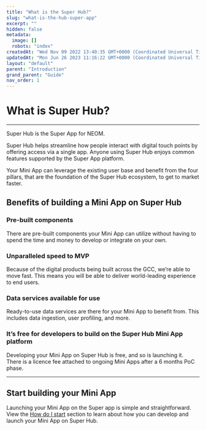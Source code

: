 ```yaml
---
title: "What is the Super Hub?"
slug: "what-is-the-hub-super-app"
excerpt: ""
hidden: false
metadata: 
  image: []
  robots: "index"
createdAt: "Wed Nov 09 2022 13:40:35 GMT+0000 (Coordinated Universal Time)"
updatedAt: "Mon Jun 26 2023 11:16:22 GMT+0000 (Coordinated Universal Time)"
layout: "default"
parent: "Introduction"
grand_parent: "Guide"
nav_order: 1
---
```

# What is Super Hub?
***
Super Hub is the Super App for NEOM.

Super Hub helps streamline how people interact with digital touch points by offering access via a single app. Anyone using Super Hub enjoys common features supported by the Super App platform.

Your Mini App can leverage the existing user base and benefit from the four pillars, that are the foundation of the Super Hub ecosystem, to get to market faster.

## Benefits of building a Mini App on Super Hub

### Pre-built components

There are pre-built components your Mini App can utilize without having to spend the time and money to develop or integrate on your own.

### Unparalleled speed to MVP

Because of the digital products being built across the GCC, we’re able to move fast. This means you will be able to deliver world-leading experience to end users.

### Data services available for use

Ready-to-use data services are there for your Mini App to benefit from. This includes data ingestion, user profiling, and more.

### It’s free for developers to build on the Super Hub Mini App platform

Developing your Mini App on Super Hub is free, and so is launching it. There is a licence fee attached to ongoing Mini Apps after a 6 months PoC phase.

***

## Start building your Mini App

Launching your Mini App on the Super app is simple and straightforward. View the [How do I start](doc:how-do-i-start) section to learn about how you can develop and launch your Mini App on Super Hub.

